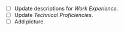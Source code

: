 - [ ] Update descriptions for *Work Experience*.
- [ ] Update *Technical Proficiencies*.
- [ ] Add picture.
